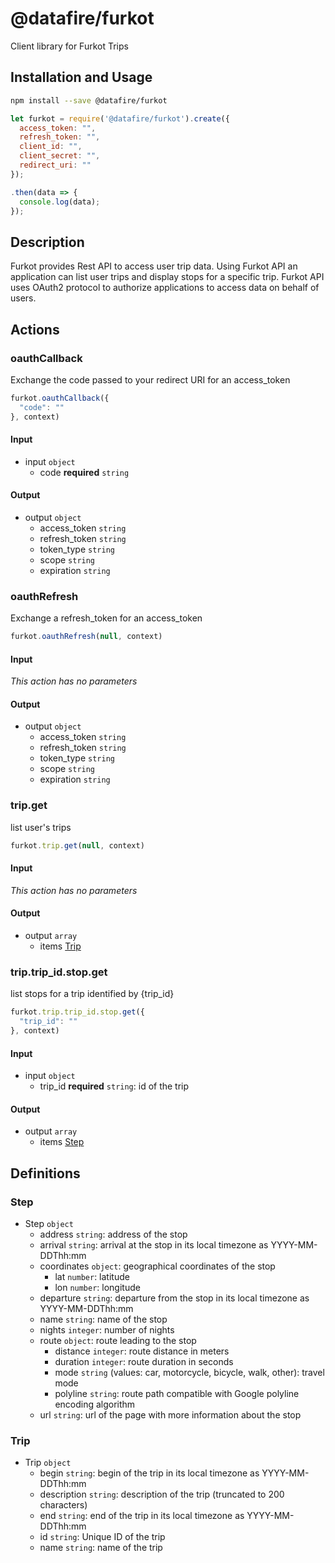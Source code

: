 # @datafire/furkot

Client library for Furkot Trips

## Installation and Usage
```bash
npm install --save @datafire/furkot
```
```js
let furkot = require('@datafire/furkot').create({
  access_token: "",
  refresh_token: "",
  client_id: "",
  client_secret: "",
  redirect_uri: ""
});

.then(data => {
  console.log(data);
});
```

## Description

Furkot provides Rest API to access user trip data.
Using Furkot API an application can list user trips and display stops for a specific trip.
Furkot API uses OAuth2 protocol to authorize applications to access data on behalf of users.


## Actions

### oauthCallback
Exchange the code passed to your redirect URI for an access_token


```js
furkot.oauthCallback({
  "code": ""
}, context)
```

#### Input
* input `object`
  * code **required** `string`

#### Output
* output `object`
  * access_token `string`
  * refresh_token `string`
  * token_type `string`
  * scope `string`
  * expiration `string`

### oauthRefresh
Exchange a refresh_token for an access_token


```js
furkot.oauthRefresh(null, context)
```

#### Input
*This action has no parameters*

#### Output
* output `object`
  * access_token `string`
  * refresh_token `string`
  * token_type `string`
  * scope `string`
  * expiration `string`

### trip.get
list user's trips


```js
furkot.trip.get(null, context)
```

#### Input
*This action has no parameters*

#### Output
* output `array`
  * items [Trip](#trip)

### trip.trip_id.stop.get
list stops for a trip identified by {trip_id}


```js
furkot.trip.trip_id.stop.get({
  "trip_id": ""
}, context)
```

#### Input
* input `object`
  * trip_id **required** `string`: id of the trip

#### Output
* output `array`
  * items [Step](#step)



## Definitions

### Step
* Step `object`
  * address `string`: address of the stop
  * arrival `string`: arrival at the stop in its local timezone as YYYY-MM-DDThh:mm
  * coordinates `object`: geographical coordinates of the stop
    * lat `number`: latitude
    * lon `number`: longitude
  * departure `string`: departure from the stop in its local timezone as YYYY-MM-DDThh:mm
  * name `string`: name of the stop
  * nights `integer`: number of nights
  * route `object`: route leading to the stop
    * distance `integer`: route distance in meters
    * duration `integer`: route duration in seconds
    * mode `string` (values: car, motorcycle, bicycle, walk, other): travel mode
    * polyline `string`: route path compatible with Google polyline encoding algorithm
  * url `string`: url of the page with more information about the stop

### Trip
* Trip `object`
  * begin `string`: begin of the trip in its local timezone as YYYY-MM-DDThh:mm
  * description `string`: description of the trip (truncated to 200 characters)
  * end `string`: end of the trip in its local timezone as YYYY-MM-DDThh:mm
  * id `string`: Unique ID of the trip
  * name `string`: name of the trip


